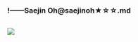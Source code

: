 ### !——Saejin Oh@saejinoh★☆☆.md
![]()

![](https://pbs.twimg.com/media/Drw7GVQV4AAylbB?format=jpg&name=4096x4096)
